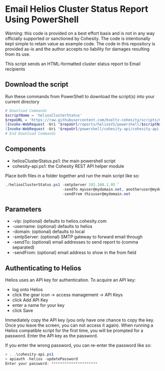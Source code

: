 # Email Helios Cluster Status Report Using PowerShell

Warning: this code is provided on a best effort basis and is not in any way officially supported or sanctioned by Cohesity. The code is intentionally kept simple to retain value as example code. The code in this repository is provided as-is and the author accepts no liability for damages resulting from its use.

This script sends an HTML-formatted cluster status report to Email recipients

## Download the script

Run these commands from PowerShell to download the script(s) into your current directory

```powershell
# Download Commands
$scriptName = 'heliosClusterStatus'
$repoURL = 'https://raw.githubusercontent.com/bseltz-cohesity/scripts/master'
(Invoke-WebRequest -Uri "$repoUrl/reports/heliosV1/powershell/$scriptName/$scriptName.ps1").content | Out-File "$scriptName.ps1"; (Get-Content "$scriptName.ps1") | Set-Content "$scriptName.ps1"
(Invoke-WebRequest -Uri "$repoUrl/powershell/cohesity-api/cohesity-api.ps1").content | Out-File cohesity-api.ps1; (Get-Content cohesity-api.ps1) | Set-Content cohesity-api.ps1
# End Download Commands
```

## Components

* heliosClusterStatus.ps1: the main powershell script
* cohesity-api.ps1: the Cohesity REST API helper module

Place both files in a folder together and run the main script like so:

```powershell
./heliosClusterStatus.ps1 -smtpServer 192.168.1.95 `
                          -sendTo myuser@mydomain.net, anotheruser@mydomain.net `
                          -sendFrom thisuser@mydomain.net
```

## Parameters

* -vip: (optional) defaults to helios.cohesity.com
* -username: (optional) defaults to helios
* -domain: (optional) defaults to local
* -smtpServer: (optional) SMTP gateway to forward email through
* -sendTo: (optional) email addresses to send report to (comma separated)
* -sendFrom: (optional) email address to show in the from field

## Authenticating to Helios

Helios uses an API key for authentication. To acquire an API key:

* log onto Helios
* click the gear icon -> access management -> API Keys
* click Add API Key
* enter a name for your key
* click Save

Immediately copy the API key (you only have one chance to copy the key. Once you leave the screen, you can not access it again). When running a Helios compatible script for the first time, you will be prompted for a password. Enter the API key as the password.

If you enter the wrong password, you can re-enter the password like so:

```powershell
> . .\cohesity-api.ps1
> apiauth -helios -updatePassword
Enter your password: *********************
```
